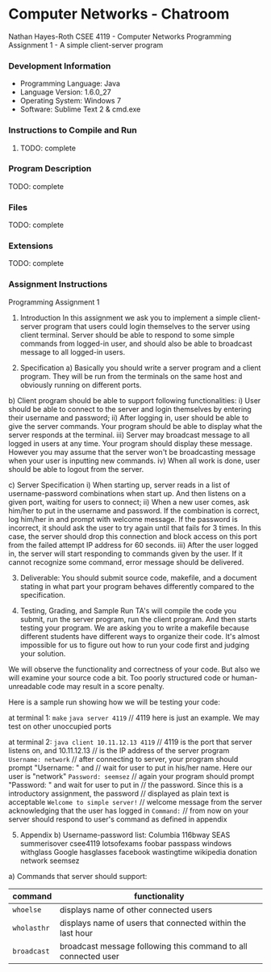 # Computer Networks - Chatroom

Nathan Hayes-Roth
CSEE 4119 - Computer Networks
Programming Assignment 1 - A simple client-server program


### Development Information

- Programming Language: Java 
- Language Version: 	1.6.0_27
- Operating System:		Windows 7 	
- Software: 			Sublime Text 2 & cmd.exe


### Instructions to Compile and Run

1. TODO: complete


### Program Description

TODO: complete


### Files

TODO: complete


### Extensions

TODO: complete


### Assignment Instructions

Programming Assignment 1 

1. Introduction 
In this assignment we ask you to implement a simple client-server program that users could login themselves to the server using client terminal. Server should be able to respond to some simple commands from logged-in user, and should also be able to broadcast message to all logged-in users.

2. Specification 
a) Basically you should write a server program and a client program. They will be run from the terminals on the same host and obviously running on different ports. 

b) Client program should be able to support following functionalities: 
i) User should be able to connect to the server and login themselves by entering their username and password; 
ii) After logging in, user should be able to give the server commands. Your program should be able to display what the server responds at the terminal. 
iii) Server may broadcast message to all logged in users at any time. Your program should display these message. However you may assume that the server won't be broadcasting message when your user is inputting new commands. 
iv) When all work is done, user should be able to logout from the server. 

c) Server Specification
i) When starting up, server reads in a list of username-password combinations when start up. And then listens on a given port, waiting for users to connect; 
ii) When a new user comes, ask him/her to put in the username and password. If the combination is correct, log him/her in and prompt with welcome message. If the password is incorrect, it should ask the user to try again until that fails for 3 times. In this case, the server should drop this connection and block access on this port from the failed attempt IP address for 60 seconds.
iii) After the user logged in, the server will start responding to commands given by the user. If it cannot recognize some command, error message should be delivered.

3. Deliverable: 
You should submit source code, makefile, and a document stating in what part your program behaves differently compared to the specification. 

4. Testing, Grading, and Sample Run 
TA's will compile the code you submit, run the server program, run the client program. And then starts testing your program. We are asking you to write a makefile because different students have different ways to organize their code. It's almost impossible for us to figure out how to run your code first and judging your solution.

We will observe the functionality and correctness of your code. But also we will examine your source code a bit. Too poorly structured code or human-unreadable code may result in a score penalty. 

Here is a sample run showing how we will be testing your code: 

at terminal 1: 
`make` 
`java server 4119`				// 4119 here is just an example. We may test on other unoccupied ports 

at terminal 2: 
`java client 10.11.12.13 4119`	// 4119 is the port that server listens on, and 10.11.12.13
								// is the IP address of the server program 
`Username: network`				// after connecting to server, your program should prompt "Username: " and 
								// wait for user to put in his/her name. Here our user is "network" 
`Password: seemsez`				// again your program should prompt "Password: " and wait for user to put in 
								// the password. Since this is a introductory assignment, the password 
								// displayed as plain text is acceptable 
`Welcome to simple server!`		// welcome message from the server acknowledging that the user has logged in 
`Command:`						// from now on your server should respond to user's command as defined in appendix 

5. Appendix 
b) Username-password list: 
Columbia 116bway 
SEAS summerisover 
csee4119 lotsofexams 
foobar passpass 
windows withglass 
Google hasglasses 
facebook wastingtime 
wikipedia donation 
network seemsez

a) Commands that server should support: 

| command     | functionality                                                  |
| ---         | ---                                                            |
| `whoelse`   | displays name of other connected users                         |
| `wholasthr` | displays name of users that connected within the last hour     |
| `broadcast` | broadcast message following this command to all connected user |